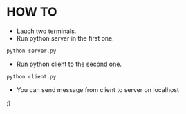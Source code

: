 # HOW TO

+ Lauch two terminals.
+ Run python server in the first one.
 
```python
python server.py
```
+ Run python client to the second one.
 
```python
python client.py
```
+ You can send message from client to server on localhost

;)
